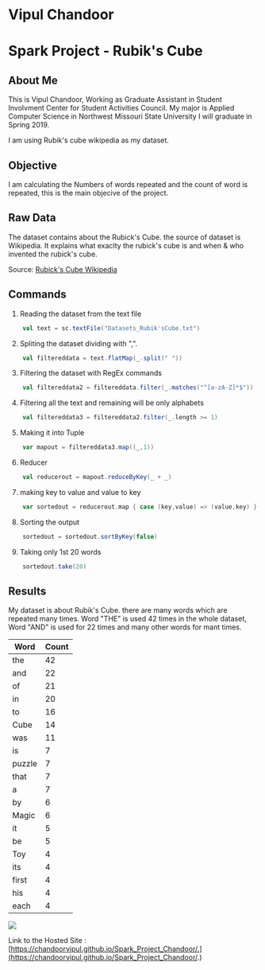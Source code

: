 # Vipul Chandoor

# Spark Project - Rubik's Cube

## About Me
This is Vipul Chandoor, Working as Graduate Assistant in Student Involvment Center for Student Activities Council. My major is Applied Computer Science in Northwest Missouri State University I will graduate in Spring 2019. 

I am using Rubik's cube wikipedia as my dataset.


## Objective 

I am calculating the Numbers of words repeated and the count of word is repeated, this is the main objecive of the project.

## Raw Data
The dataset contains about the Rubick's Cube. the source of dataset is Wikipedia. It explains what exaclty the rubick's cube is and when & who invented the rubick's cube. 

Source: [Rubick's Cube Wikipedia](https://en.wikipedia.org/wiki/Rubik%27s_Cube)

## Commands
1. Reading the dataset from the text file  
``` Scala 
    val text = sc.textFile("Datasets_Rubik'sCube.txt")
````

2. Spliting the dataset dividing with ",". 
``` Scala 
    val filtereddata = text.flatMap(_.split(" "))
````

3. Filtering the dataset with RegEx commands 
``` Scala 
    val filtereddata2 = filtereddata.filter(_.matches("^[a-zA-Z]*$"))
````

4. Filtering all the text and remaining will be only alphabets 
``` Scala 
    val filtereddata3 = filtereddata2.filter(_.length >= 1)
````

5. Making it into Tuple
``` Scala 
    var mapout = filtereddata3.map((_,1))
````

6. Reducer
``` Scala 
    val reducerout = mapout.reduceByKey(_ + _)
````

7. making key to value  and value to key
``` Scala 
    var sortedout = reducerout.map { case (key,value) => (value,key) }
````
8. Sorting the output
``` Scala 
    sortedout = sortedout.sortByKey(false)
````

9. Taking only 1st 20 words
``` Scala 
    sortedout.take(20)
````

## Results 

My dataset is about Rubik's Cube. 
there are many words which are repeated many times. Word "THE" is used 42 times in the whole dataset, Word "AND" is used for 22 times and many other words for mant times. 

| Word   | Count |
|--------|-------|
| the    | 42    |
| and    | 22    |
| of     | 21    |
| in     | 20    |
| to     | 16    |
| Cube   | 14    |
| was    | 11    |
| is     | 7     |
| puzzle | 7     |
| that   | 7     |
| a      | 7     |
| by     | 6     |
| Magic  | 6     |
| it     | 5     |
| be     | 5     |
| Toy    | 4     |
| its    | 4     |
| first  | 4     |
| his    | 4     |
| each   | 4     |


<img src = "Images\Screenshot.PNG">
 
Link to the Hosted Site : [https://chandoorvipul.github.io/Spark_Project_Chandoor/.](https://chandoorvipul.github.io/Spark_Project_Chandoor/.)
